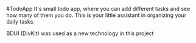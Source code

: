 #TodoApp
It's small todo app, where you can add different tasks and see how many of them you do. This is your little assistant in organizing your daily tasks.

BDUI (DivKit) was used as a new technology in this project
